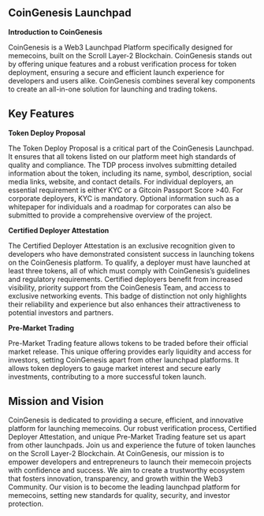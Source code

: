 ## CoinGenesis Launchpad

**Introduction to CoinGenesis**

CoinGenesis is a Web3 Launchpad Platform specifically designed for memecoins, built on the Scroll Layer-2 Blockchain.
CoinGenesis stands out by offering unique features and a robust verification process for token deployment, ensuring a secure and efficient launch experience for developers and users alike.
CoinGenesis combines several key components to create an all-in-one solution for launching and trading tokens.

## Key Features

**Token Deploy Proposal**

The Token Deploy Proposal is a critical part of the CoinGenesis Launchpad. It ensures that all tokens listed on our platform meet high standards of quality and compliance.
The TDP process involves submitting detailed information about the token, including its name, symbol, description, social media links, website, and contact details.
For individual deployers, an essential requirement is either KYC or a Gitcoin Passport Score >40. For corporate deployers, KYC is mandatory. Optional information such as a whitepaper for individuals and a roadmap for corporates can also be submitted to provide a comprehensive overview of the project.

**Certified Deployer Attestation**

The Certified Deployer Attestation is an exclusive recognition given to developers who have demonstrated consistent success in launching tokens on the CoinGenesis platform. To qualify, a deployer must have launched at least three tokens, all of which must comply with CoinGenesis’s guidelines and regulatory requirements.
Certified deployers benefit from increased visibility, priority support from the CoinGenesis Team, and access to exclusive networking events. This badge of distinction not only highlights their reliability and experience but also enhances their attractiveness to potential investors and partners.

**Pre-Market Trading**

Pre-Market Trading feature allows tokens to be traded before their official market release. This unique offering provides early liquidity and access for investors, setting CoinGenesis apart from other launchpad platforms. It allows token deployers to gauge market interest and secure early investments, contributing to a more successful token launch.

## Mission and Vision

CoinGenesis is dedicated to providing a secure, efficient, and innovative platform for launching memecoins. Our robust verification process, Certified Deployer Attestation, and unique Pre-Market Trading feature set us apart from other launchpads. Join us and experience the future of token launches on the Scroll Layer-2 Blockchain.
At CoinGenesis, our mission is to empower developers and entrepreneurs to launch their memecoin projects with confidence and success. We aim to create a trustworthy ecosystem that fosters innovation, transparency, and growth within the Web3 Community. Our vision is to become the leading launchpad platform for memecoins, setting new standards for quality, security, and investor protection.
